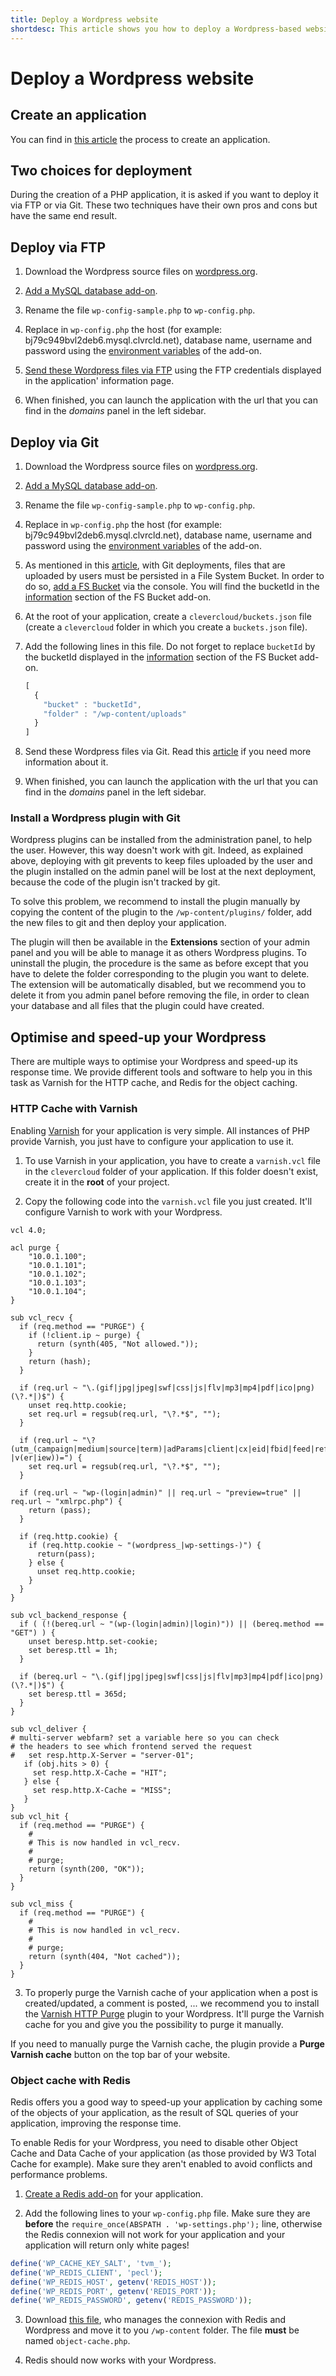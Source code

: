```yaml
---
title: Deploy a Wordpress website
shortdesc: This article shows you how to deploy a Wordpress-based website on the Clever Cloud.
---
```


# Deploy a Wordpress website

## Create an application

You can find in [this article](/clever-cloud-overview/add-application/#create-an-application) the process to create an
application.


## Two choices for deployment

During the creation of a PHP application, it is asked if you want to deploy it via FTP or via Git. These two techniques
have their own pros and cons but have the same end result.

## Deploy via FTP

1. Download the Wordpress source files on [wordpress.org](http://wordpress.org).

2. [Add a MySQL database add-on](/addons/clever-cloud-addons/).

3. Rename the file `wp-config-sample.php` to `wp-config.php`.

4. Replace in `wp-config.php` the host (for example: bj79c949bvl2deb6.mysql.clvrcld.net), database name, username and
password using the [environment variables](/admin-console/environment-variables/) of the add-on.

3. [Send these Wordpress files via FTP](/clever-cloud-overview/add-application/#ftp-deployment) using the FTP
credentials displayed in the application' information page.

6. When finished, you can launch the application with the url that you can find in the *domains* panel in the left sidebar.


## Deploy via Git

1. Download the Wordpress source files on [wordpress.org](http://wordpress.org).

2. [Add a MySQL database add-on](/addons/clever-cloud-addons/).

3. Rename the file `wp-config-sample.php` to `wp-config.php`.

4. Replace in `wp-config.php` the host (for example: bj79c949bvl2deb6.mysql.clvrcld.net), database name, username and
password using the [environment variables](/admin-console/environment-variables/) of the add-on.

5. As mentioned in this [article](/addons/fs_buckets/), with Git deployments, files that are uploaded by users must
be persisted in a File System Bucket. In order to do so, [add a FS Bucket](/addons/fs_buckets/) via the console.
You will find the bucketId in the [information](/addons/clever-cloud-addons/) section of the FS Bucket add-on.

6. At the root of your application, create a `clevercloud/buckets.json` file (create a `clevercloud` folder in which
you create a `buckets.json` file).

7. Add the following lines in this file. Do not forget to replace `bucketId` by the bucketId displayed in the
[information](/addons/clever-cloud-addons/) section of the FS Bucket add-on.
    ```javascript
    [
      {
        "bucket" : "bucketId",
        "folder" : "/wp-content/uploads"
      }
    ]
    ```

5. Send these Wordpress files via Git. Read this [article](/clever-cloud-overview/add-application/#git-deployment)
if you need more information about it.

6. When finished, you can launch the application with the url that you can find in the *domains* panel in the left sidebar.


### Install a Wordpress plugin with Git

Wordpress plugins can be installed from the administration panel, to help the user. However, this way doesn't work with
git. Indeed, as explained above, deploying with git prevents to keep files uploaded by the user and the plugin installed
on the admin panel will be lost at the next deployment, because the code of the plugin isn't tracked by git.

To solve this problem, we recommend to install the plugin manually by copying the content of the plugin to the
`/wp-content/plugins/` folder, add the new files to git and then deploy your application.

The plugin will then be available in the **Extensions** section of your admin panel and you will be able to manage it
as others Wordpress plugins. To uninstall the plugin, the procedure is the same as before except that you have to delete
the folder corresponding to the plugin you want to delete. The extension will be automatically disabled, but we recommend
you to delete it from you admin panel before removing the file, in order to clean your database and all files that the
plugin could have created.


## Optimise and speed-up your Wordpress

There are multiple ways to optimise your Wordpress and speed-up its response time.
We provide different tools and software to help you in this task as Varnish for the HTTP cache, and Redis for the
object caching.

### HTTP Cache with Varnish

Enabling [Varnish](/php/varnish/) for your application is very simple. All instances of PHP provide Varnish, you just
have to configure your application to use it.

1. To use Varnish in your application, you have to create a `varnish.vcl` file in the `clevercloud` folder of
your application. If this folder doesn't exist, create it in the **root** of your project.

2. Copy the following code into the `varnish.vcl` file you just created. It'll configure Varnish to work with your
Wordpress.

```
vcl 4.0;

acl purge {
    "10.0.1.100";
    "10.0.1.101";
    "10.0.1.102";
    "10.0.1.103";
    "10.0.1.104";
}

sub vcl_recv {
  if (req.method == "PURGE") {
    if (!client.ip ~ purge) {
      return (synth(405, "Not allowed."));
    }
    return (hash);
  }
 
  if (req.url ~ "\.(gif|jpg|jpeg|swf|css|js|flv|mp3|mp4|pdf|ico|png)(\?.*|)$") {
    unset req.http.cookie;
    set req.url = regsub(req.url, "\?.*$", "");
  }

  if (req.url ~ "\?(utm_(campaign|medium|source|term)|adParams|client|cx|eid|fbid|feed|ref(id|src)?|v(er|iew))=") {
    set req.url = regsub(req.url, "\?.*$", "");
  }

  if (req.url ~ "wp-(login|admin)" || req.url ~ "preview=true" || req.url ~ "xmlrpc.php") {
    return (pass);
  }

  if (req.http.cookie) {
    if (req.http.cookie ~ "(wordpress_|wp-settings-)") {
      return(pass);
    } else {
      unset req.http.cookie;
    }
  }
}

sub vcl_backend_response {
  if ( (!(bereq.url ~ "(wp-(login|admin)|login)")) || (bereq.method == "GET") ) {
    unset beresp.http.set-cookie;
    set beresp.ttl = 1h;
  }

  if (bereq.url ~ "\.(gif|jpg|jpeg|swf|css|js|flv|mp3|mp4|pdf|ico|png)(\?.*|)$") {
    set beresp.ttl = 365d;
  }
}

sub vcl_deliver {
# multi-server webfarm? set a variable here so you can check
# the headers to see which frontend served the request
#   set resp.http.X-Server = "server-01";
   if (obj.hits > 0) {
     set resp.http.X-Cache = "HIT";
   } else {
     set resp.http.X-Cache = "MISS";
   }
}
sub vcl_hit {
  if (req.method == "PURGE") {
    #
    # This is now handled in vcl_recv.
    #
    # purge;
    return (synth(200, "OK"));
  }
}

sub vcl_miss {
  if (req.method == "PURGE") {
    #
    # This is now handled in vcl_recv.
    #
    # purge;
    return (synth(404, "Not cached"));
  }
}
```

3. To properly purge the Varnish cache of your application when a post is created/updated, a comment is posted, ...
we recommend you to install the [Varnish HTTP Purge](https://wordpress.org/plugins/varnish-http-purge/) plugin to
your Wordpress. It'll purge the Varnish cache for you and give you the possibility to purge it manually.

If you need to manually purge the Varnish cache, the plugin provide a **Purge Varnish cache** button on the top bar
of your website.


### Object cache with Redis

Redis offers you a good way to speed-up your application by caching some of the objects of your application, as the
result of SQL queries of your application, improving the response time.

To enable Redis for your Wordpress, you need to disable other Object Cache and Data Cache of your application (as those
provided by W3 Total Cache for example). Make sure they aren't enabled to avoid conflicts and performance problems.

1. [Create a Redis add-on](/addons/clever-cloud-addons/) for your application.

2. Add the following lines to your `wp-config.php` file. Make sure they are **before** the
`require_once(ABSPATH . 'wp-settings.php');` line, otherwise the Redis connexion will not work for your application and
your application will return only white pages!
```php
define('WP_CACHE_KEY_SALT', 'tvm_');
define('WP_REDIS_CLIENT', 'pecl');
define('WP_REDIS_HOST', getenv('REDIS_HOST'));
define('WP_REDIS_PORT', getenv('REDIS_PORT'));
define('WP_REDIS_PASSWORD', getenv('REDIS_PASSWORD'));
```

3. Download [this file](http://plugins.svn.wordpress.org/redis-cache/trunk/includes/object-cache.php),
who manages the connexion with Redis and Wordpress and move it to you `/wp-content` folder. The file **must** be named
`object-cache.php`.

4. Redis should now works with your Wordpress.
